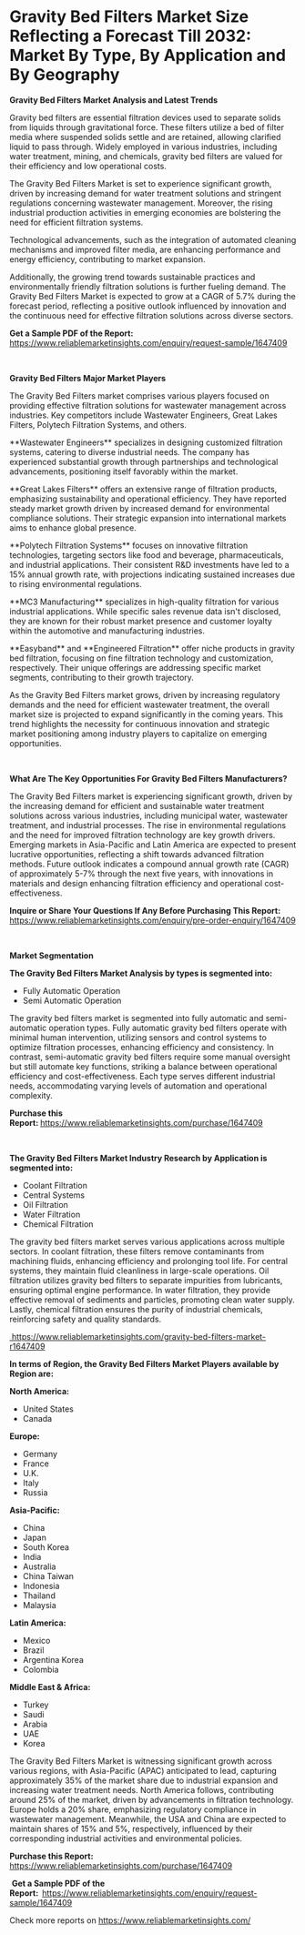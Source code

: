 <p><h1>Gravity Bed Filters Market Size Reflecting a Forecast Till 2032: Market By Type, By Application and By Geography</h1></p><p><strong>Gravity Bed Filters Market Analysis and Latest Trends</strong></p>
<p><p>Gravity bed filters are essential filtration devices used to separate solids from liquids through gravitational force. These filters utilize a bed of filter media where suspended solids settle and are retained, allowing clarified liquid to pass through. Widely employed in various industries, including water treatment, mining, and chemicals, gravity bed filters are valued for their efficiency and low operational costs.</p><p>The Gravity Bed Filters Market is set to experience significant growth, driven by increasing demand for water treatment solutions and stringent regulations concerning wastewater management. Moreover, the rising industrial production activities in emerging economies are bolstering the need for efficient filtration systems. </p><p>Technological advancements, such as the integration of automated cleaning mechanisms and improved filter media, are enhancing performance and energy efficiency, contributing to market expansion. </p><p>Additionally, the growing trend towards sustainable practices and environmentally friendly filtration solutions is further fueling demand. The Gravity Bed Filters Market is expected to grow at a CAGR of 5.7% during the forecast period, reflecting a positive outlook influenced by innovation and the continuous need for effective filtration solutions across diverse sectors.</p></p>
<p><strong>Get a Sample PDF of the Report:&nbsp;</strong> <a href="https://www.reliablemarketinsights.com/enquiry/request-sample/1647409?utm_campaign=2345&utm_medium=2&utm_source=Github&utm_content=ia&utm_term=21022025&utm_id=gravity-bed-filters">https://www.reliablemarketinsights.com/enquiry/request-sample/1647409</a></p>
<p>&nbsp;</p>
<p><strong>Gravity Bed Filters Major Market Players</strong></p>
<p><p>The Gravity Bed Filters market comprises various players focused on providing effective filtration solutions for wastewater management across industries. Key competitors include Wastewater Engineers, Great Lakes Filters, Polytech Filtration Systems, and others.</p><p>**Wastewater Engineers** specializes in designing customized filtration systems, catering to diverse industrial needs. The company has experienced substantial growth through partnerships and technological advancements, positioning itself favorably within the market.</p><p>**Great Lakes Filters** offers an extensive range of filtration products, emphasizing sustainability and operational efficiency. They have reported steady market growth driven by increased demand for environmental compliance solutions. Their strategic expansion into international markets aims to enhance global presence.</p><p>**Polytech Filtration Systems** focuses on innovative filtration technologies, targeting sectors like food and beverage, pharmaceuticals, and industrial applications. Their consistent R&D investments have led to a 15% annual growth rate, with projections indicating sustained increases due to rising environmental regulations.</p><p>**MC3 Manufacturing** specializes in high-quality filtration for various industrial applications. While specific sales revenue data isn't disclosed, they are known for their robust market presence and customer loyalty within the automotive and manufacturing industries.</p><p>**Easyband** and **Engineered Filtration** offer niche products in gravity bed filtration, focusing on fine filtration technology and customization, respectively. Their unique offerings are addressing specific market segments, contributing to their growth trajectory.</p><p>As the Gravity Bed Filters market grows, driven by increasing regulatory demands and the need for efficient wastewater treatment, the overall market size is projected to expand significantly in the coming years. This trend highlights the necessity for continuous innovation and strategic market positioning among industry players to capitalize on emerging opportunities.</p></p>
<p>&nbsp;</p>
<p><strong>What Are The Key Opportunities For Gravity Bed Filters Manufacturers?</strong></p>
<p><p>The Gravity Bed Filters market is experiencing significant growth, driven by the increasing demand for efficient and sustainable water treatment solutions across various industries, including municipal water, wastewater treatment, and industrial processes. The rise in environmental regulations and the need for improved filtration technology are key growth drivers. Emerging markets in Asia-Pacific and Latin America are expected to present lucrative opportunities, reflecting a shift towards advanced filtration methods. Future outlook indicates a compound annual growth rate (CAGR) of approximately 5-7% through the next five years, with innovations in materials and design enhancing filtration efficiency and operational cost-effectiveness.</p></p>
<p><strong>Inquire or Share Your Questions If Any Before Purchasing This Report:</strong> <a href="https://www.reliablemarketinsights.com/enquiry/pre-order-enquiry/1647409?utm_campaign=2345&utm_medium=2&utm_source=Github&utm_content=ia&utm_term=21022025&utm_id=gravity-bed-filters">https://www.reliablemarketinsights.com/enquiry/pre-order-enquiry/1647409</a></p>
<p>&nbsp;</p>
<p><strong>Market Segmentation</strong></p>
<p><strong>The Gravity Bed Filters Market Analysis by types is segmented into:</strong></p>
<p><ul><li>Fully Automatic Operation</li><li>Semi Automatic Operation</li></ul></p>
<p><p>The gravity bed filters market is segmented into fully automatic and semi-automatic operation types. Fully automatic gravity bed filters operate with minimal human intervention, utilizing sensors and control systems to optimize filtration processes, enhancing efficiency and consistency. In contrast, semi-automatic gravity bed filters require some manual oversight but still automate key functions, striking a balance between operational efficiency and cost-effectiveness. Each type serves different industrial needs, accommodating varying levels of automation and operational complexity.</p></p>
<p><strong>Purchase this Report:&nbsp;</strong><a href="https://www.reliablemarketinsights.com/purchase/1647409?utm_campaign=2345&utm_medium=2&utm_source=Github&utm_content=ia&utm_term=21022025&utm_id=gravity-bed-filters">https://www.reliablemarketinsights.com/purchase/1647409</a></p>
<p>&nbsp;</p>
<p><strong>The Gravity Bed Filters Market Industry Research by Application is segmented into:</strong></p>
<p><ul><li>Coolant Filtration</li><li>Central Systems</li><li>Oil Filtration</li><li>Water Filtration</li><li>Chemical Filtration</li></ul></p>
<p><p>The gravity bed filters market serves various applications across multiple sectors. In coolant filtration, these filters remove contaminants from machining fluids, enhancing efficiency and prolonging tool life. For central systems, they maintain fluid cleanliness in large-scale operations. Oil filtration utilizes gravity bed filters to separate impurities from lubricants, ensuring optimal engine performance. In water filtration, they provide effective removal of sediments and particles, promoting clean water supply. Lastly, chemical filtration ensures the purity of industrial chemicals, reinforcing safety and quality standards.</p></p>
<p><a href="https://www.reliablemarketinsights.com/gravity-bed-filters-market-r1647409?utm_campaign=2345&utm_medium=2&utm_source=Github&utm_content=ia&utm_term=21022025&utm_id=gravity-bed-filters">&nbsp;https://www.reliablemarketinsights.com/gravity-bed-filters-market-r1647409</a></p>
<p><strong>In terms of Region, the Gravity Bed Filters Market Players available by Region are:</strong></p>
<p>
    <p> <strong> North America: </strong>
        <ul>
            <li>United States</li>
            <li>Canada</li>
        </ul>
        </p> 
    <p> <strong> Europe: </strong>
        <ul>
            <li>Germany</li>
            <li>France</li>
            <li>U.K.</li>
            <li>Italy</li>
            <li>Russia</li>
        </ul>
        </p> 
    <p> <strong> Asia-Pacific: </strong>
        <ul>
            <li>China</li>
            <li>Japan</li>
            <li>South Korea</li>
            <li>India</li>
            <li>Australia</li>
            <li>China Taiwan</li>
            <li>Indonesia</li>
            <li>Thailand</li>
            <li>Malaysia</li>
        </ul>
        </p> 
    <p> <strong> Latin America: </strong>
        <ul>
            <li>Mexico</li>
            <li>Brazil</li>
            <li>Argentina Korea</li>
            <li>Colombia</li>
        </ul>
        </p> 
    <p> <strong> Middle East & Africa: </strong>
        <ul>
            <li>Turkey</li>
            <li>Saudi</li>
            <li>Arabia</li>
            <li>UAE</li>
            <li>Korea</li>
        </ul>
    </p>
    </p>
<p><p>The Gravity Bed Filters Market is witnessing significant growth across various regions, with Asia-Pacific (APAC) anticipated to lead, capturing approximately 35% of the market share due to industrial expansion and increasing water treatment needs. North America follows, contributing around 25% of the market, driven by advancements in filtration technology. Europe holds a 20% share, emphasizing regulatory compliance in wastewater management. Meanwhile, the USA and China are expected to maintain shares of 15% and 5%, respectively, influenced by their corresponding industrial activities and environmental policies.</p></p>
<p><strong>Purchase this Report: </strong><a href="https://www.reliablemarketinsights.com/purchase/1647409?utm_campaign=2345&utm_medium=2&utm_source=Github&utm_content=ia&utm_term=21022025&utm_id=gravity-bed-filters">https://www.reliablemarketinsights.com/purchase/1647409</a></p>
<p>&nbsp;<strong>Get a Sample PDF of the Report:&nbsp;&nbsp;</strong><a href="https://www.reliablemarketinsights.com/enquiry/request-sample/1647409?utm_campaign=2345&utm_medium=2&utm_source=Github&utm_content=ia&utm_term=21022025&utm_id=gravity-bed-filters">https://www.reliablemarketinsights.com/enquiry/request-sample/1647409</a></p>
<p><strong></strong></p>
<p>Check more reports on <a href="https://www.reliablemarketinsights.com/?utm_campaign=2345&utm_medium=2&utm_source=Github&utm_content=ia&utm_term=21022025&utm_id=gravity-bed-filters">https://www.reliablemarketinsights.com/</a></p>